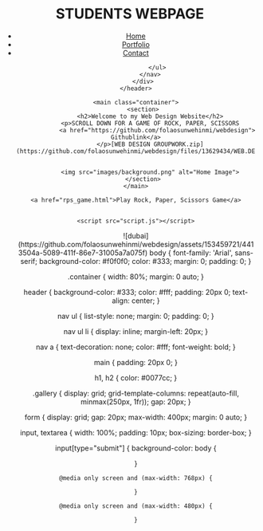 <!DOCTYPE html>
<html lang="en">
<head>
    <meta charset="UTF-8">
    <meta name="viewport" content="width=device-width, initial-scale=1.0">
    <title>STUDENT WEBPAGE</title>
    <link rel="stylesheet" href="style.css">
    <meta name="viewport" content="width=device-width, initial-scale=1.0">
</head>
<body>
    <header>
        <div class="container">
            <h1>STUDENTS WEBPAGE</h1>
            <nav>
                <ul>
                    <li><a href="index.html">Home</a></li>
                    <li><a href="portfolio.html">Portfolio</a></li>
                    <li><a href="contact.html">Contact</a></li>
                   
                    
        
                </ul>
            </nav>
        </div>
    </header>

    <main class="container">
        <section>
            <h2>Welcome to my Web Design Website</h2>
            <p>SCROLL DOWN FOR A GAME OF ROCK, PAPER, SCISSORS
                <a href="https://github.com/folaosunwehinmi/webdesign">  Githublink</a>
            </p>[WEB DESIGN GROUPWORK.zip](https://github.com/folaosunwehinmi/webdesign/files/13629434/WEB.DESIGN.GROUPWORK.zip)


            <img src="images/background.png" alt="Home Image">
        </section>
    </main>
                   
    <a href="rps_game.html">Play Rock, Paper, Scissors Game</a>


    <script src="script.js"></script>
</body>
</html>![dubai](https://github.com/folaosunwehinmi/webdesign/assets/153459721/4413504a-5089-411f-86e7-31005a7a075f)
body {
    font-family: 'Arial', sans-serif;
    background-color: #f0f0f0;
    color: #333;
    margin: 0;
    padding: 0;
}

.container {
    width: 80%;
    margin: 0 auto;
}

header {
    background-color: #333;
    color: #fff;
    padding: 20px 0;
    text-align: center;
}

nav ul {
    list-style: none;
    margin: 0;
    padding: 0;
}

nav ul li {
    display: inline;
    margin-left: 20px;
}

nav a {
    text-decoration: none;
    color: #fff;
    font-weight: bold;
}

main {
    padding: 20px 0;
}

h1, h2 {
    color: #0077cc;
}

.gallery {
    display: grid;
    grid-template-columns: repeat(auto-fill, minmax(250px, 1fr));
    gap: 20px;
}

form {
    display: grid;
    gap: 20px;
    max-width: 400px;
    margin: 0 auto;
}

input,
textarea {
    width: 100%;
    padding: 10px;
    box-sizing: border-box;
}

input[type="submit"] {
    background-color:
    body {
       
}
    
    @media only screen and (max-width: 768px) {
        
    }
    
    @media only screen and (max-width: 480px) {
    
    }
    
